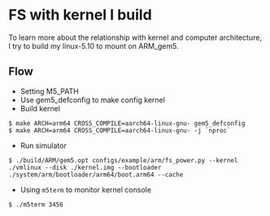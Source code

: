 # FS with kernel I build

To learn more about the relationship with kernel and computer architecture,
I try to build my linux-5.10 to mount on ARM_gem5.

## Flow 
* Setting M5_PATH
* Use gem5_defconfig to make config kernel
* Build kernel
```shell
$ make ARCH=arm64 CROSS_COMPILE=aarch64-linux-gnu- gem5_defconfig
$ make ARCH=arm64 CROSS_COMPILE=aarch64-linux-gnu- -j `nproc`
```
* Run simulator
```shell
$ ./build/ARM/gem5.opt configs/example/arm/fs_power.py --kernel ./vmlinux --disk ./kernel.img --bootloader ./system/arm/bootloader/arm64/boot.arm64 --cache
```
* Using `m5term` to monitor kernel console
```shell
$ ./m5term 3456
```
